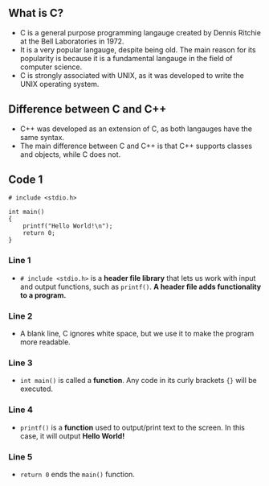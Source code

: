 ## What is C?
- C is a general purpose programming langauge created by Dennis Ritchie at the Bell Laboratories in 1972.
- It is a very popular langauge, despite being old. The main reason for its popularity is because it is a fundamental langauge in the field of computer science.
- C is strongly associated with UNIX, as it was developed to write the UNIX operating system.

## Difference between C and C++
- C++ was developed as an extension of C, as both langauges have the same syntax.
- The main difference between C and C++ is that C++ supports classes and objects, while C does not.

## Code 1

```
# include <stdio.h>

int main()
{
    printf("Hello World!\n");
    return 0;
}
```
### Line 1
- `# include <stdio.h>` is a  **header file library** that lets us work with input and output functions, such as `printf()`. **A header file adds functionality to a program.**

### Line 2
- A blank line, C ignores white space, but we use it to make the program more readable.

### Line 3
- `int main()` is called a **function**. Any code in its curly brackets `{}` will be executed.

### Line 4
- `printf()` is a **function** used to output/print text to the screen. In this case, it will output **Hello World!**

### Line 5
- `return 0` ends the `main()` function.